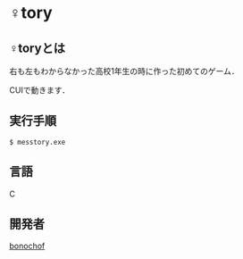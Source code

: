 # ♀tory

## ♀toryとは
右も左もわからなかった高校1年生の時に作った初めてのゲーム．

CUIで動きます．

## 実行手順
```
$ messtory.exe
```

## 言語
C

## 開発者
[bonochof](https://github.com/bonochof)
